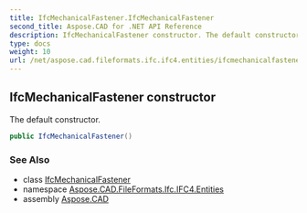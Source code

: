 ```yaml
---
title: IfcMechanicalFastener.IfcMechanicalFastener
second_title: Aspose.CAD for .NET API Reference
description: IfcMechanicalFastener constructor. The default constructor
type: docs
weight: 10
url: /net/aspose.cad.fileformats.ifc.ifc4.entities/ifcmechanicalfastener/ifcmechanicalfastener/
---
```

## IfcMechanicalFastener constructor

The default constructor.

```csharp
public IfcMechanicalFastener()
```

### See Also

* class [IfcMechanicalFastener](../)
* namespace [Aspose.CAD.FileFormats.Ifc.IFC4.Entities](../../ifcmechanicalfastener/)
* assembly [Aspose.CAD](../../../)


